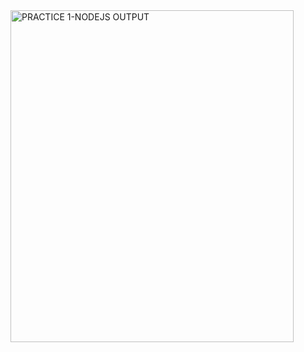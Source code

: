 <img width="453" height="531" alt="PRACTICE 1-NODEJS OUTPUT" src="https://github.com/user-attachments/assets/7e7be88b-1078-4cea-a889-fcd5ee5d6fe3" />
